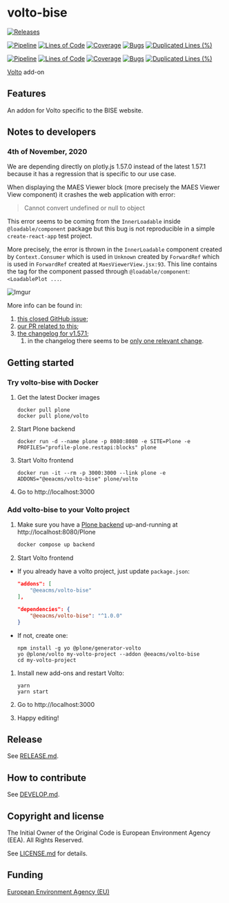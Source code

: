 # volto-bise

[![Releases](https://img.shields.io/github/v/release/eea/volto-bise)](https://github.com/eea/volto-bise/releases)

[![Pipeline](https://ci.eionet.europa.eu/buildStatus/icon?job=volto-addons%2Fvolto-bise%2Fmaster&subject=master)](https://ci.eionet.europa.eu/view/Github/job/volto-addons/job/volto-bise/job/master/display/redirect)
[![Lines of Code](https://sonarqube.eea.europa.eu/api/project_badges/measure?project=volto-bise-master&metric=ncloc)](https://sonarqube.eea.europa.eu/dashboard?id=volto-bise-master)
[![Coverage](https://sonarqube.eea.europa.eu/api/project_badges/measure?project=volto-bise-master&metric=coverage)](https://sonarqube.eea.europa.eu/dashboard?id=volto-bise-master)
[![Bugs](https://sonarqube.eea.europa.eu/api/project_badges/measure?project=volto-bise-master&metric=bugs)](https://sonarqube.eea.europa.eu/dashboard?id=volto-bise-master)
[![Duplicated Lines (%)](https://sonarqube.eea.europa.eu/api/project_badges/measure?project=volto-bise-master&metric=duplicated_lines_density)](https://sonarqube.eea.europa.eu/dashboard?id=volto-bise-master)

[![Pipeline](https://ci.eionet.europa.eu/buildStatus/icon?job=volto-addons%2Fvolto-bise%2Fdevelop&subject=develop)](https://ci.eionet.europa.eu/view/Github/job/volto-addons/job/volto-bise/job/develop/display/redirect)
[![Lines of Code](https://sonarqube.eea.europa.eu/api/project_badges/measure?project=volto-bise-develop&metric=ncloc)](https://sonarqube.eea.europa.eu/dashboard?id=volto-bise-develop)
[![Coverage](https://sonarqube.eea.europa.eu/api/project_badges/measure?project=volto-bise-develop&metric=coverage)](https://sonarqube.eea.europa.eu/dashboard?id=volto-bise-develop)
[![Bugs](https://sonarqube.eea.europa.eu/api/project_badges/measure?project=volto-bise-develop&metric=bugs)](https://sonarqube.eea.europa.eu/dashboard?id=volto-bise-develop)
[![Duplicated Lines (%)](https://sonarqube.eea.europa.eu/api/project_badges/measure?project=volto-bise-develop&metric=duplicated_lines_density)](https://sonarqube.eea.europa.eu/dashboard?id=volto-bise-develop)

[Volto](https://github.com/plone/volto) add-on

## Features

An addon for Volto specific to the BISE website.

## Notes to developers

### 4th of November, 2020

We are depending directly on plotly.js 1.57.0 instead of the latest 1.57.1 because it has a regression that is specific to our use case.

When displaying the MAES Viewer block (more precisely the MAES Viewer View component) it crashes the web application with error:

> Cannot convert undefined or null to object

This error seems to be coming from the `InnerLoadable` inside `@loadable/component` package but this bug is not reproducible in a simple `create-react-app` test project.

More precisely, the error is thrown in the `InnerLoadable` component created by `Context.Consumer` which is used in `Unknown` created by `ForwardRef` which is used in `ForwardRef` created at `MaesViewerView.jsx:93`. This line contains the tag for the component passed through `@loadable/component`: `<LoadablePlot ...`.

![Imgur](https://i.imgur.com/tgBvpP2.png)

More info can be found in:

1. [this closed GitHub issue](https://github.com/plotly/plotly.js/issues/5243);
2. [our PR related to this](https://github.com/eea/volto-bise/pull/32);
3. [the changelog for v1.57.1](https://github.com/plotly/plotly.js/releases/tag/v1.57.1);
   1. in the changelog there seems to be [only one relevant change](https://github.com/plotly/plotly.js/pull/5223).

## Getting started

### Try volto-bise with Docker

1. Get the latest Docker images

   ```
   docker pull plone
   docker pull plone/volto
   ```

1. Start Plone backend

   ```
   docker run -d --name plone -p 8080:8080 -e SITE=Plone -e PROFILES="profile-plone.restapi:blocks" plone
   ```

1. Start Volto frontend

   ```
   docker run -it --rm -p 3000:3000 --link plone -e ADDONS="@eeacms/volto-bise" plone/volto
   ```

1. Go to http://localhost:3000

### Add volto-bise to your Volto project

1. Make sure you have a [Plone backend](https://plone.org/download) up-and-running at http://localhost:8080/Plone

   ```Bash
   docker compose up backend
   ```

1. Start Volto frontend

- If you already have a volto project, just update `package.json`:

  ```JSON
  "addons": [
      "@eeacms/volto-bise"
  ],

  "dependencies": {
      "@eeacms/volto-bise": "^1.0.0"
  }
  ```

- If not, create one:

  ```
  npm install -g yo @plone/generator-volto
  yo @plone/volto my-volto-project --addon @eeacms/volto-bise
  cd my-volto-project
  ```

1. Install new add-ons and restart Volto:

   ```
   yarn
   yarn start
   ```

1. Go to http://localhost:3000

1. Happy editing!

## Release

See [RELEASE.md](https://github.com/eea/volto-bise/blob/master/RELEASE.md).

## How to contribute

See [DEVELOP.md](https://github.com/eea/volto-bise/blob/master/DEVELOP.md).

## Copyright and license

The Initial Owner of the Original Code is European Environment Agency (EEA).
All Rights Reserved.

See [LICENSE.md](https://github.com/eea/volto-bise/blob/master/LICENSE.md) for details.

## Funding

[European Environment Agency (EU)](http://eea.europa.eu)
